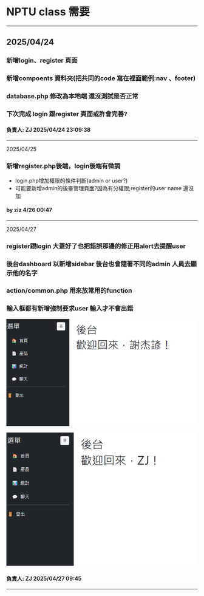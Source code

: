 NPTU class 需要 
===
----
2025/04/24
--- 
### 新增login、register 頁面 
### 新增compoents 資料夾(把共同的code 寫在裡面範例:nav 、footer)
### database.php 修改為本地端 還沒測試是否正常 
### 下次完成 login 跟register 頁面或許會完善?

#### 負責人: ZJ  2025/04/24 23:09:38
---
2025/04/25
### 新增register.php後端，login後端有微調
-  login.php增加權限的條件判斷(admin or user?)
-  可能要新增admin的後臺管理頁面?因為有分權限;register的user name 還沒加
#### by ziz 4/26 00:47
---
2025/04/27
###  register跟login 大蓋好了也把錯誤那邊的修正用alert去提醒user
###  後台dashboard 以新增sidebar 後台也會隨著不同的admin 人員去顯示他的名字
###  action/common.php 用來放常用的function
### 輸入框都有新增強制要求user 輸入才不會出錯

![RUNOOB 图标](readmeimg/dashboard.png)

![RUNOOB 图标](readmeimg/dashboard2.png)

#### 負責人: ZJ  2025/04/27 09:45
---